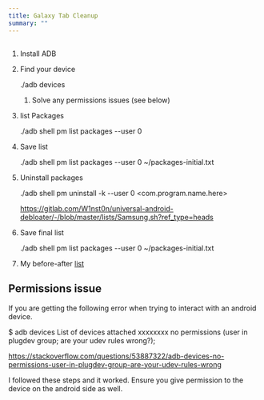 ```yaml
---
title: Galaxy Tab Cleanup
summary: ""
---
```


##

1. Install ADB
1. Find your device
   
    ./adb devices

    1. Solve any permissions issues (see below)
   
1. list Packages   

   ./adb shell pm list packages --user 0

1. Save list 

   ./adb shell pm list packages --user 0 ~/packages-initial.txt

1. Uninstall packages


    ./adb shell pm uninstall -k --user 0 <com.program.name.here>



    <https://gitlab.com/W1nst0n/universal-android-debloater/-/blob/master/lists/Samsung.sh?ref_type=heads>

1. Save final list

   ./adb shell pm list packages --user 0 ~/packages-initial.txt

1. My before-after [list](galaxy-programs.xlsx)

## Permissions issue

If you are getting the following error when trying to interact with an android device.

$ adb devices
List of devices attached
xxxxxxxx    no permissions (user in plugdev group; are your udev rules wrong?);

<https://stackoverflow.com/questions/53887322/adb-devices-no-permissions-user-in-plugdev-group-are-your-udev-rules-wrong>

I followed these steps and it worked.
Ensure you give permission to the device on the android side as well.